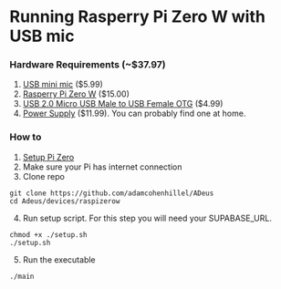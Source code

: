 # Running Rasperry Pi Zero W with USB mic

### Hardware Requirements (~$37.97)

1. [USB mini mic](https://www.adafruit.com/product/3367) ($5.99)
2. [Rasperry Pi Zero W](https://www.adafruit.com/product/3400) ($15.00)
3. [USB 2.0 Micro USB Male to USB Female OTG](https://www.amazon.com/Ksmile%C2%AE-Female-Adapter-SamSung-tablets/dp/B01C6032G0) ($4.99)
4. [Power Supply](https://www.amazon.com/Raspberry-Supply-SoulBay-Adapter-Android/dp/B07CVH21NC?linkCode=df0&hvadid=385179140364&hvpos=&hvnetw=g&hvrand=2844111932483370033&hvpone=&hvptwo=&hvqmt=&hvdev=c&hvdvcmdl=&hvlocint=&hvlocphy=9002000&hvtargid=pla-838026314871&mcid=ec76ee0f13cb3008aa21bd3651e6dfdd&adgrpid=82240853201&hvpone=&hvptwo=&hvadid=385179140364&hvpos=&hvnetw=g&hvrand=2844111932483370033&hvqmt=&hvdev=c&hvdvcmdl=&hvlocint=&hvlocphy=9002000&hvtargid=pla-838026314871) ($11.99). You can probably find one at home.

### How to

1. [Setup Pi Zero](https://www.raspberrypi.com/documentation/computers/getting-started.html)
2. Make sure your Pi has internet connection
3. Clone repo

```
git clone https://github.com/adamcohenhillel/ADeus
cd Adeus/devices/raspizerow
```

4. Run setup script. For this step you will need your SUPABASE_URL.

```
chmod +x ./setup.sh
./setup.sh
```

5. Run the executable

```
./main
```
